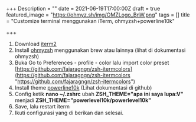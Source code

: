 +++
Description = ""
date = 2021-06-19T17:00:00Z
draft = true
featured_image = "https://ohmyz.sh/img/OMZLogo_BnW.png"
tags = []
title = "Customize terminal menggunakan iTerm, ohmyzsh+powerline10k"

+++
1. Download [iterm2](https://iterm2.com/) 
2. Install [ohmyzsh](https://ohmyz.sh/) menggunakan brew atau lainnya (lihat di dokumentasi ohmyzsh)
3. Buka Go to Preferences - profile - color lalu import color preset [https://github.com/fajaragngn/zsh-itermcolors](https://github.com/fajaragngn/zsh-itermcolors "https://github.com/fajaragngn/zsh-itermcolors") 
4. Install theme [powerline10k](https://github.com/romkatv/powerlevel10k) (Lihat dokumentasi di github) 
5. Config ketik **nano \~/.zshrc** ubah **ZSH_THEME="apa ini saya lupa:V"** menjadi **ZSH_THEME="powerlevel10k/powerlevel10k"**
6. Save, lalu restart iterm
7. Ikuti configurasi yang di berikan dan selesai.
